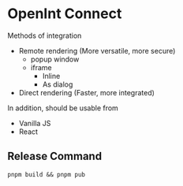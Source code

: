 # OpenInt Connect

Methods of integration

- Remote rendering (More versatile, more secure)
  - popup window
  - iframe
    - Inline
    - As dialog
- Direct rendering (Faster, more integrated)

In addition, should be usable from

- Vanilla JS
- React

## Release Command

```
pnpm build && pnpm pub
```
